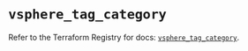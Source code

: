 # `vsphere_tag_category`

Refer to the Terraform Registry for docs: [`vsphere_tag_category`](https://registry.terraform.io/providers/hashicorp/vsphere/2.11.1/docs/resources/tag_category).
